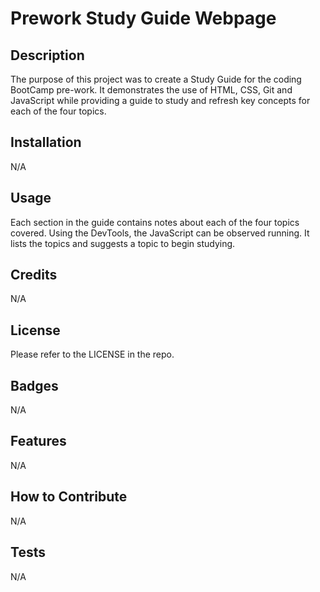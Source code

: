 # Prework Study Guide Webpage

## Description

The purpose of this project was to create a Study Guide for the coding BootCamp pre-work. It demonstrates the use of HTML, CSS, Git and JavaScript while providing a guide to study and refresh key concepts for each of the four topics. 


## Installation

N/A

## Usage

Each section in the guide contains notes about each of the four topics covered. Using the DevTools, the JavaScript can be observed running. It lists the topics and suggests a topic to begin studying.


## Credits

N/A

## License

Please refer to the LICENSE in the repo.

## Badges

N/A

## Features

N/A

## How to Contribute

N/A

## Tests

N/A
